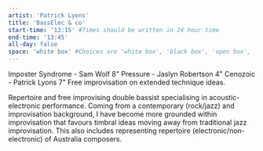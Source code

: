 ```yaml
---
artist: 'Patrick Lyons'
title: 'BassElec & co'
start-time: '13:15' #Times should be written in 24 hour time
end-time: '13:45'
all-day: false
space: 'white box' #Choices are 'white box', 'black box', 'open box', 'grounds'
---
```

<!-- Description -->
Imposter Syndrome - Sam Wolf 8"
Pressure - Jaslyn Robertson 4"
Cenozoic - Patrick Lyons 7"
Free improvisation on extended technique ideas.
<!-- Bio -->
Repertoire and free improvising double bassist specialising in acoustic-electronic performance. Coming from a contemporary (rock/jazz) and improvisation background, I have become more grounded within improvisation that favours timbral ideas moving away from traditional jazz improvisation. This also includes representing repertoire (electronic/non-electronic) of Australia composers.
